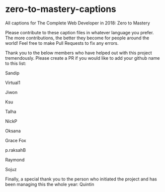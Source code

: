 # zero-to-mastery-captions
All captions for The Complete Web Developer in 2018: Zero to Mastery

Please contribute to these caption files in whatever language you prefer. The more contributions, the better they become for people around the world! Feel free to make Pull Requests to fix any errors.

Thank you to the below members who have helped out with this project tremendously. Please create a PR if you would like to add your github name to this list:

Sandip

Virtual1

Jiwon

Ksu

Talha

NickP

Oksana

Grace Fox

p.raksahB

Raymond

Sojuz

Finally, a special thank you to the person who initiated the project and has been managing this the whole year: Quintin
